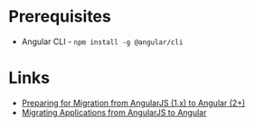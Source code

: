 # Prerequisites

* Angular CLI - `npm install -g @angular/cli`

# Links

* [Preparing for Migration from AngularJS (1.x) to Angular (2+)](https://www.pluralsight.com/courses/migrating-applications-angular-2)
* [Migrating Applications from AngularJS to Angular](https://www.pluralsight.com/courses/migrating-applications-angularjs-angular)